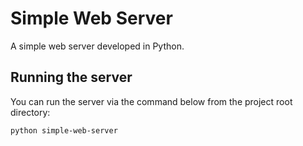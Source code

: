# Simple Web Server
A simple web server developed in Python.

## Running the server
You can run the server via the command below from the project root directory:
```shell
python simple-web-server
```
